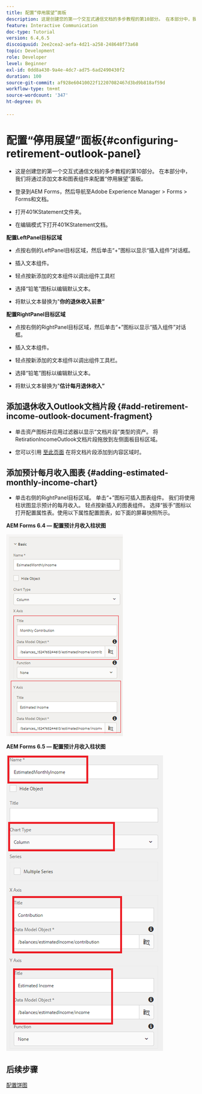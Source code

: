 ```yaml
---
title: 配置“停用展望”面板
description: 这是创建您的第一个交互式通信文档的多步教程的第10部分。 在本部分中，我们将通过添加文本和图表组件来配置“停用展望”面板。
feature: Interactive Communication
doc-type: Tutorial
version: 6.4,6.5
discoiquuid: 2ee2cea2-aefa-4d21-a258-248648f73a68
topic: Development
role: Developer
level: Beginner
exl-id: 0dd8a430-9a4e-4dc7-ad75-6ad2490430f2
duration: 100
source-git-commit: af928e60410022f12207082467d3bd9b818af59d
workflow-type: tm+mt
source-wordcount: '347'
ht-degree: 0%

---
```


# 配置“停用展望”面板{#configuring-retirement-outlook-panel}

* 这是创建您的第一个交互式通信文档的多步教程的第10部分。 在本部分中，我们将通过添加文本和图表组件来配置“停用展望”面板。

* 登录到AEM Forms，然后导航至Adobe Experience Manager > Forms > Forms和文档。

* 打开401KStatement文件夹。

* 在编辑模式下打开401KStatement文档。

**配置LeftPanel目标区域**

* 点按右侧的LeftPanel目标区域，然后单击“+”图标以显示“插入组件”对话框。

* 插入文本组件。

* 轻点按新添加的文本组件以调出组件工具栏

* 选择“铅笔”图标以编辑默认文本。

* 将默认文本替换为&quot;**你的退休收入前景”**

**配置RightPanel目标区域**

* 点按右侧的RightPanel目标区域，然后单击“+”图标以显示“插入组件”对话框。

* 插入文本组件。

* 轻点按新添加的文本组件以调出组件工具栏。

* 选择“铅笔”图标以编辑默认文本。

* 将默认文本替换为&quot;**估计每月退休收入”**

## 添加退休收入Outlook文档片段 {#add-retirement-income-outlook-document-fragment}

* 单击资产图标并应用过滤器以显示“文档片段”类型的资产。 将RetirationIncomeOutlook文档片段拖放到左侧面板目标区域。

* 您可以引用 [至此页面](https://experienceleague.adobe.com/docs/experience-manager-learn/forms/ic-web-channel-tutorial/partseven.html) 在将文档片段添加到内容区域时。

## 添加预计每月收入图表 {#adding-estimated-monthly-income-chart}

* 单击右侧的RightPanel目标区域。 单击“+”图标可插入图表组件。 我们将使用柱状图显示预计的每月收入。 轻点按新插入的图表组件。 选择“扳手”图标以打开配置属性表。使用以下属性配置图表，如下面的屏幕快照所示。

**AEM Forms 6.4 — 配置预计月收入柱状图**

![表单64](assets/estimatedmonthlyincomechart.png)

**AEM Forms 6.5 — 配置预计月收入柱状图**

![forms65](assets/estimatedmonthlyincomechart65.PNG)

## 后续步骤

[配置饼图](./parteleven.md)
